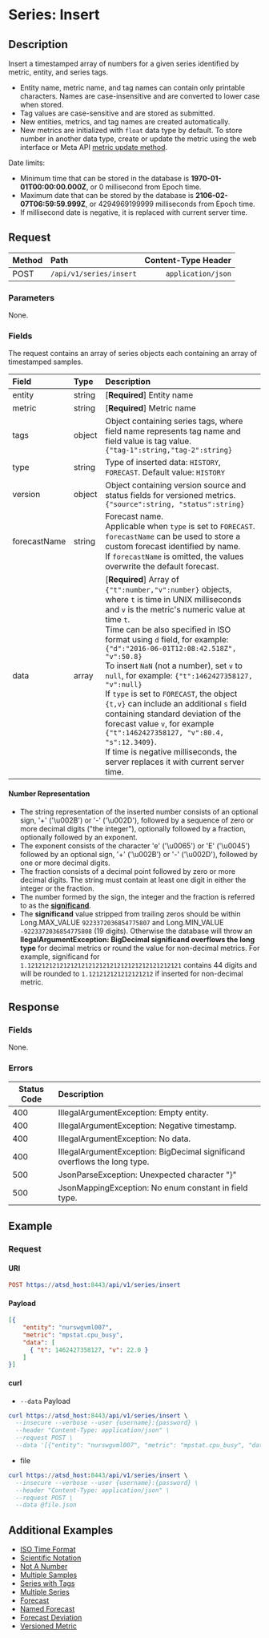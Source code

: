 # Series: Insert

## Description

Insert a timestamped array of numbers for a given series identified by metric, entity, and series tags. 

* Entity name, metric name, and tag names can contain only printable characters. Names are case-insensitive and are converted to lower case when stored.
* Tag values are case-sensitive and are stored as submitted.
* New entities, metrics, and tag names are created automatically.
* New metrics are initialized with `float` data type by default. To store number in another data type, create or update the metric using the web interface or Meta API [metric update method](/api/meta/metric/update.md).

Date limits:

* Minimum time that can be stored in the database is **1970-01-01T00:00:00.000Z**, or 0 millisecond from Epoch time.
* Maximum date that can be stored by the database is **2106-02-07T06:59:59.999Z**, or 4294969199999 milliseconds from Epoch time.
* If millisecond date is negative, it is replaced with current server time.

## Request

| **Method** | **Path** | **Content-Type Header**|
|:---|:---|---:|
| POST | `/api/v1/series/insert` | `application/json` |

### Parameters

None.

### Fields

The request contains an array of series objects each containing an array of timestamped samples. 

|**Field**|**Type**|**Description**|
|:---|:---|:---|
| entity | string | [**Required**] Entity name |
| metric | string | [**Required**] Metric name |
| tags | object | Object containing series tags, where field name represents tag name and field value is tag value.<br>`{"tag-1":string,"tag-2":string}` |
| type | string | Type of inserted data: `HISTORY`, `FORECAST`. Default value: `HISTORY` |
| version | object | Object containing version source and status fields for versioned metrics.<br>`{"source":string, "status":string}` |
|forecastName| string | Forecast name. <br>Applicable when `type` is set to `FORECAST`. <br>`forecastName` can be used to store a custom forecast identified by name. <br>If `forecastName` is omitted, the values overwrite the default forecast.  |
| data | array | [**Required**] Array of `{"t":number,"v":number}` objects, <br>where `t` is time in UNIX milliseconds and `v` is the metric's numeric value at time `t`. <br>Time can be also specified in ISO format using `d` field, for example:<br>`{"d":"2016-06-01T12:08:42.518Z", "v":50.8}`<br>To insert `NaN` (not a number), set `v` to `null`, for example: `{"t":1462427358127, "v":null}`<br>If `type` is set to `FORECAST`, the object `{t,v}` can include an additional `s` field containing standard deviation of the forecast value `v`, for example  `{"t":1462427358127, "v":80.4, "s":12.3409}`.<br>If time is negative milliseconds, the server replaces it with current server time. |

#### Number Representation

* The string representation of the inserted number consists of an optional sign, '+' ('\u002B') or '-' ('\u002D'), followed by a sequence of zero or more decimal digits ("the integer"), optionally followed by a fraction, optionally followed by an exponent.
* The exponent consists of the character 'e' ('\u0065') or 'E' ('\u0045') followed by an optional sign, '+' ('\u002B') or '-' ('\u002D'), followed by one or more decimal digits.
* The fraction consists of a decimal point followed by zero or more decimal digits. The string must contain at least one digit in either the integer or the fraction. 
* The number formed by the sign, the integer and the fraction is referred to as the [**significand**](https://en.wikipedia.org/wiki/Significand).
* The **significand** value stripped from trailing zeros should be within Long.MAX_VALUE `9223372036854775807` and Long.MIN_VALUE  `-9223372036854775808` (19 digits). Otherwise the database will throw an **llegalArgumentException: BigDecimal significand overflows the long type** for decimal metrics or round the value for non-decimal metrics. For example, significand for `1.1212121212121212121212121212121212121212121` contains 44 digits and will be rounded to `1.121212121212121212` if inserted for non-decimal metric.

## Response

### Fields

None.

### Errors

|  Status Code  |  Description  |
|---------------|:---------------|
| 400 | IllegalArgumentException: Empty entity.|
| 400 | IllegalArgumentException: Negative timestamp.|
| 400 | IllegalArgumentException: No data. |
| 400 | IllegalArgumentException: BigDecimal significand overflows the long type. |
| 500 | JsonParseException: Unexpected character "}" | 
| 500 | JsonMappingException: No enum constant in field type.|

## Example

### Request

#### URI

```elm
POST https://atsd_host:8443/api/v1/series/insert
```

#### Payload

```json
[{
    "entity": "nurswgvml007",
    "metric": "mpstat.cpu_busy",
    "data": [
      { "t": 1462427358127, "v": 22.0 }
    ]
}]
```

#### curl

* `--data` Payload

```elm
curl https://atsd_host:8443/api/v1/series/insert \
  --insecure --verbose --user {username}:{password} \
  --header "Content-Type: application/json" \
  --request POST \
  --data '[{"entity": "nurswgvml007", "metric": "mpstat.cpu_busy", "data": [{ "t": 1462427358127, "v": 22.0 }]}]'
  ```
  
* file

```elm
curl https://atsd_host:8443/api/v1/series/insert \
  --insecure --verbose --user {username}:{password} \
  --header "Content-Type: application/json" \
  --request POST \
  --data @file.json
  ```

## Additional Examples
* [ISO Time Format](examples/insert-iso-time-format.md)
* [Scientific Notation](examples/insert-scientific-notation.md)
* [Not A Number](examples/insert-nan.md)
* [Multiple Samples](examples/insert-multiple-samples.md)
* [Series with Tags](examples/insert-with-tags.md)
* [Multiple Series](examples/insert-multiple-series.md)
* [Forecast](examples/insert-forecast.md)
* [Named Forecast](examples/insert-named-forecast.md)
* [Forecast Deviation](examples/insert-forecast-deviation.md)
* [Versioned Metric](examples/insert-versioned-metric.md)



